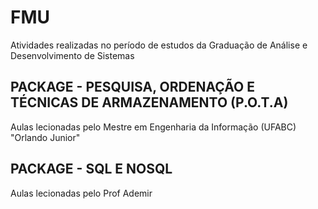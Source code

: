 ﻿# FMU
Atividades realizadas no período de estudos da Graduação de Análise e Desenvolvimento de Sistemas

## PACKAGE - PESQUISA, ORDENAÇÃO E TÉCNICAS DE ARMAZENAMENTO (P.O.T.A)
Aulas lecionadas pelo Mestre
em Engenharia da Informação (UFABC) "Orlando Junior"

## PACKAGE - SQL E NOSQL
Aulas lecionadas pelo Prof Ademir

